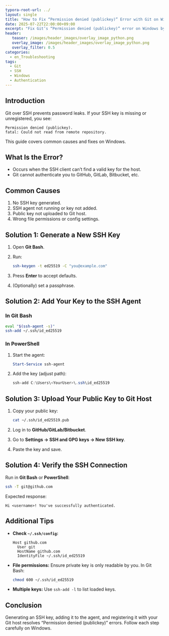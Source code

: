 ```yaml
---
typora-root-url: ../
layout: single
title: "How to Fix “Permission denied (publickey)” Error with Git on Windows"
date: 2025-07-22T22:00:00+09:00
excerpt: "Fix Git’s “Permission denied (publickey)” error on Windows by creating an SSH key, adding it to the SSH agent, and registering it with your Git host."
header:
   teaser: /images/header_images/overlay_image_python.png
   overlay_image: /images/header_images/overlay_image_python.png
   overlay_filter: 0.5
categories:
  - en_Troubleshooting
tags:
  - Git
  - SSH
  - Windows
  - Authentication
---
```


## Introduction

Git over SSH prevents password leaks.
If your SSH key is missing or unregistered, you see:

```
Permission denied (publickey).
fatal: Could not read from remote repository.
```

This guide covers common causes and fixes on Windows.

## What Is the Error?

* Occurs when the SSH client can’t find a valid key for the host.
* Git cannot authenticate you to GitHub, GitLab, Bitbucket, etc.

## Common Causes

1. No SSH key generated.
2. SSH agent not running or key not added.
3. Public key not uploaded to Git host.
4. Wrong file permissions or config settings.

## Solution 1: Generate a New SSH Key

1. Open **Git Bash**.
2. Run:

   ```bash
   ssh-keygen -t ed25519 -C "you@example.com"
   ```
3. Press **Enter** to accept defaults.
4. (Optionally) set a passphrase.

## Solution 2: Add Your Key to the SSH Agent

### In Git Bash

```bash
eval "$(ssh-agent -s)"
ssh-add ~/.ssh/id_ed25519
```

### In PowerShell

1. Start the agent:

   ```powershell
   Start-Service ssh-agent
   ```
2. Add the key (adjust path):

   ```powershell
   ssh-add C:\Users\<YourUser>\.ssh\id_ed25519
   ```

## Solution 3: Upload Your Public Key to Git Host

1. Copy your public key:

   ```bash
   cat ~/.ssh/id_ed25519.pub
   ```
2. Log in to **GitHub/GitLab/Bitbucket**.
3. Go to **Settings → SSH and GPG keys → New SSH key**.
4. Paste the key and save.

## Solution 4: Verify the SSH Connection

Run in **Git Bash** or **PowerShell**:

```bash
ssh -T git@github.com
```

Expected response:

```
Hi <username>! You've successfully authenticated.
```

## Additional Tips

* **Check `~/.ssh/config`:**

  ```text
  Host github.com
    User git
    HostName github.com
    IdentityFile ~/.ssh/id_ed25519
  ```
* **File permissions:** Ensure private key is only readable by you. In Git Bash:

  ```bash
  chmod 600 ~/.ssh/id_ed25519
  ```
* **Multiple keys:** Use `ssh-add -l` to list loaded keys.

## Conclusion

Generating an SSH key, adding it to the agent, and registering it with your Git host resolves “Permission denied (publickey)” errors. Follow each step carefully on Windows.


